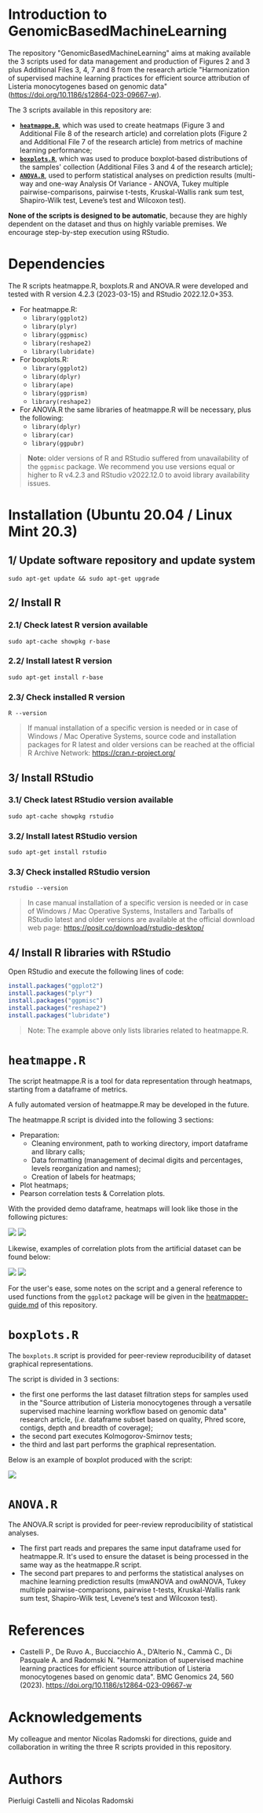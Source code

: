 # Introduction to GenomicBasedMachineLearning

The repository "GenomicBasedMachineLearning" aims at making available the 3 scripts used for data management and production of Figures 2 and 3 plus Additional Files 3, 4, 7 and 8 from the research article "Harmonization of supervised machine learning practices for efficient source attribution of Listeria monocytogenes based on genomic data" (<https://doi.org/10.1186/s12864-023-09667-w>).

The 3 scripts available in this repository are:

- [**`heatmappe.R`**](#heatmapper), which was used to create heatmaps (Figure 3 and Additional File 8 of the research article) and correlation plots (Figure 2 and Additional File 7 of the research article) from metrics of machine learning performance;
- [**`boxplots.R`**](#boxplotsr), which was used to produce boxplot‑based distributions of the samples' collection (Additional Files 3 and 4 of the research article);
- [**`ANOVA.R`**](#anovar), used to perform statistical analyses on prediction results (multi-way and one-way Analysis Of Variance - ANOVA, Tukey multiple pairwise-comparisons, pairwise t-tests, Kruskal-Wallis rank sum test, Shapiro-Wilk test, Levene’s test and Wilcoxon test).

**None of the scripts is designed to be automatic**, because they are highly dependent on the dataset and thus on highly variable premises. We encourage step-by-step execution using RStudio.

# Dependencies

The R scripts heatmappe.R, boxplots.R and ANOVA.R were developed and tested with R version 4.2.3 (2023-03-15) and RStudio 2022.12.0+353.

- For heatmappe.R:
    * `library(ggplot2)`
    * `library(plyr)`
    * `library(ggpmisc)`
    * `library(reshape2)`
    * `library(lubridate)`
- For boxplots.R:
    * `library(ggplot2)`
    * `library(dplyr)`
    * `library(ape)`
    * `library(ggprism)`
    * `library(reshape2)`
- For ANOVA.R the same libraries of heatmappe.R will be necessary, plus the following:
    * `library(dplyr)`
    * `library(car)`
    * `library(ggpubr)`

> **Note:** older versions of R and RStudio suffered from unavailability of the `ggpmisc` package. We recommend you use versions equal or higher to R v4.2.3 and RStudio v2022.12.0 to avoid library availability issues.

# Installation (Ubuntu 20.04 / Linux Mint 20.3)

## 1/ Update software repository and update system

```
sudo apt-get update && sudo apt-get upgrade
```
## 2/ Install R

### 2.1/ Check latest R version available

```
sudo apt-cache showpkg r-base
```

### 2.2/ Install latest R version

```
sudo apt-get install r-base
```

### 2.3/ Check installed R version

```
R --version
```

> If manual installation of a specific version is needed or in case of Windows / Mac Operative Systems, source code and installation packages for R latest and older versions can be reached at the official R Archive Network: <https://cran.r-project.org/>

## 3/ Install RStudio

### 3.1/ Check latest RStudio version available

```
sudo apt-cache showpkg rstudio
```

### 3.2/ Install latest RStudio version

```
sudo apt-get install rstudio
```

### 3.3/ Check installed RStudio version

```
rstudio --version
```

> In case manual installation of a specific version is needed or in case of Windows / Mac Operative Systems, Installers and Tarballs of RStudio latest and older versions are available at the official download web page: <https://posit.co/download/rstudio-desktop/>

## 4/ Install R libraries with RStudio

Open RStudio and execute the following lines of code:

```R
install.packages("ggplot2")
install.packages("plyr")
install.packages("ggpmisc")
install.packages("reshape2")
install.packages("lubridate")
```

> Note: The example above only lists libraries related to heatmappe.R. 

# `heatmappe.R`

The script heatmappe.R is a tool for data representation through heatmaps, starting from a dataframe of metrics.

A fully automated version of heatmappe.R may be developed in the future.

The heatmappe.R script is divided into the following 3 sections:
- Preparation:
   - Cleaning environment, path to working directory, import dataframe and library calls;
   - Data formatting (management of decimal digits and percentages, levels reorganization and names);
   - Creation of labels for heatmaps;
- Plot heatmaps;
- Pearson correlation tests & Correlation plots.

With the provided demo dataframe, heatmaps will look like those in the following pictures:

![](./demo/Demo-heatmaps-A-D.png)
![](./demo/Demo-heatmaps-AUC.png)

Likewise, examples of correlation plots from the artificial dataset can be found below:

![](./demo/Demo-correlation-accuracy_training_vs_ROC-AUC.png)
![](./demo/Demo-correlation-accuracy_training_vs_PRG-AUC.png)

For the user's ease, some notes on the script and a general reference to used functions from the `ggplot2` package will be given in the [heatmapper-guide.md](./heatmapper-guide.md) of this repository.

# `boxplots.R`

The `boxplots.R` script is provided for peer-review reproducibility of dataset graphical representations.

The script is divided in 3 sections:
- the first one performs the last dataset filtration steps for samples used in the "Source attribution of Listeria monocytogenes through a versatile supervised machine learning workflow based on genomic data" research article, (*i.e.* dataframe subset based on quality, Phred score, contigs, depth and breadth of coverage);
- the second part executes Kolmogorov-Smirnov tests;
- the third and last part performs the graphical representation.

Below is an example of boxplot produced with the script:

![](./demo/Demo-boxplot.png)

# `ANOVA.R`

The ANOVA.R script is provided for peer-review reproducibility of statistical analyses.

- The first part reads and prepares the same input dataframe used for heatmappe.R. It's used to ensure the dataset is being processed in the same way as the heatmappe.R script.
- The second part prepares to and performs the statistical analyses on machine learning prediction results (mwANOVA and owANOVA, Tukey multiple pairwise-comparisons, pairwise t-tests, Kruskal-Wallis rank sum test, Shapiro-Wilk test, Levene’s test and Wilcoxon test).

# References

- Castelli P., De Ruvo A., Bucciacchio A., D’Alterio N., Cammà C., Di Pasquale A. and Radomski N. "Harmonization of supervised machine learning practices for efficient source attribution of Listeria monocytogenes based on genomic data". BMC Genomics 24, 560 (2023). <https://doi.org/10.1186/s12864-023-09667-w>

# Acknowledgements

My colleague and mentor Nicolas Radomski for directions, guide and collaboration in writing the three R scripts provided in this repository.

# Authors

Pierluigi Castelli and Nicolas Radomski 
